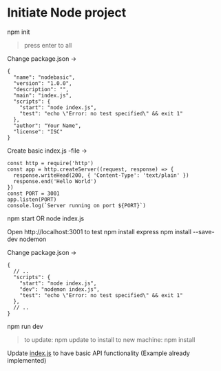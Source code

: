 # Initiate Node project

npm init
> press enter to all

Change package.json ->
```
{
  "name": "nodebasic",
  "version": "1.0.0",
  "description": "",
  "main": "index.js",
  "scripts": {
	"start": "node index.js",
    "test": "echo \"Error: no test specified\" && exit 1"
  },
  "author": "Your Name",
  "license": "ISC"
}
```

Create basic index.js -file ->
```
const http = require('http')
const app = http.createServer((request, response) => {
  response.writeHead(200, { 'Content-Type': 'text/plain' })
  response.end('Hello World')
})
const PORT = 3001
app.listen(PORT)
console.log(`Server running on port ${PORT}`)
```

npm start OR node index.js

Open http://localhost:3001 to test
npm install express
npm install --save-dev nodemon

Change package.json ->
```
{
  // ..
  "scripts": {
    "start": "node index.js",
    "dev": "nodemon index.js",
    "test": "echo \"Error: no test specified\" && exit 1"
  },
  // ..
}
```

npm run dev
> to update: npm update
> to install to new machine: npm install

Update [index.js](index.js) to have basic API functionality (Example already implemented)